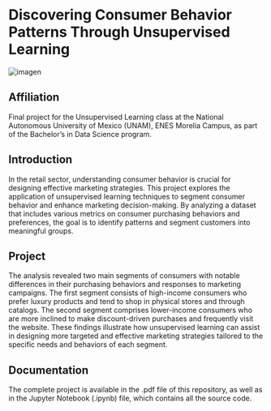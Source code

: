 # Discovering Consumer Behavior Patterns Through Unsupervised Learning
![imagen](https://github.com/user-attachments/assets/fcd793e1-9b03-43fa-94d0-f05f9c79c7e6)

## Affiliation
Final project for the Unsupervised Learning class at the National Autonomous University of Mexico (UNAM), ENES Morelia Campus, as part of the Bachelor’s in Data Science program.

## Introduction
In the retail sector, understanding consumer behavior is crucial for designing effective marketing strategies. This project explores the application of unsupervised learning techniques to segment consumer behavior and enhance marketing decision-making. By analyzing a dataset that includes various metrics on consumer purchasing behaviors and preferences, the goal is to identify patterns and segment customers into meaningful groups.

## Project
The analysis revealed two main segments of consumers with notable differences in their purchasing behaviors and responses to marketing campaigns. The first segment consists of high-income consumers who prefer luxury products and tend to shop in physical stores and through catalogs. The second segment comprises lower-income consumers who are more inclined to make discount-driven purchases and frequently visit the website. These findings illustrate how unsupervised learning can assist in designing more targeted and effective marketing strategies tailored to the specific needs and behaviors of each segment.

## Documentation
The complete project is available in the .pdf file of this repository, as well as in the Jupyter Notebook (.ipynb) file, which contains all the source code.
